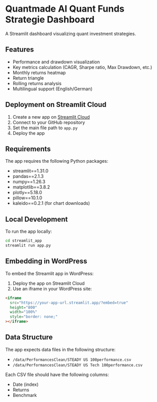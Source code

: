 # Quantmade AI Quant Funds Strategie Dashboard

A Streamlit dashboard visualizing quant investment strategies.

## Features

- Performance and drawdown visualization
- Key metrics calculation (CAGR, Sharpe ratio, Max Drawdown, etc.)
- Monthly returns heatmap
- Return triangle
- Rolling returns analysis
- Multilingual support (English/German)

## Deployment on Streamlit Cloud

1. Create a new app on [Streamlit Cloud](https://streamlit.io/cloud)
2. Connect to your GitHub repository
3. Set the main file path to `app.py`
4. Deploy the app

## Requirements

The app requires the following Python packages:
- streamlit==1.31.0
- pandas==2.1.3
- numpy==1.26.3
- matplotlib==3.8.2
- plotly==5.18.0
- pillow==10.1.0
- kaleido==0.2.1 (for chart downloads)

## Local Development

To run the app locally:

```bash
cd streamlit_app
streamlit run app.py
```

## Embedding in WordPress

To embed the Streamlit app in WordPress:

1. Deploy the app on Streamlit Cloud
2. Use an iframe in your WordPress site:

```html
<iframe
  src="https://your-app-url.streamlit.app/?embed=true"
  height="800"
  width="100%"
  style="border: none;"
></iframe>
```

## Data Structure

The app expects data files in the following structure:
- `/data/PerformancesClean/STEADY US 100performance.csv`
- `/data/PerformancesClean/STEADY US Tech 100performance.csv`

Each CSV file should have the following columns:
- Date (index)
- Returns
- Benchmark 